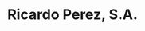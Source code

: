 ---
title: "Ricardo Perez, S.A."
url: /la-chorrera/ricardo-perez-s-a/
shop: reparación de automóviles
---